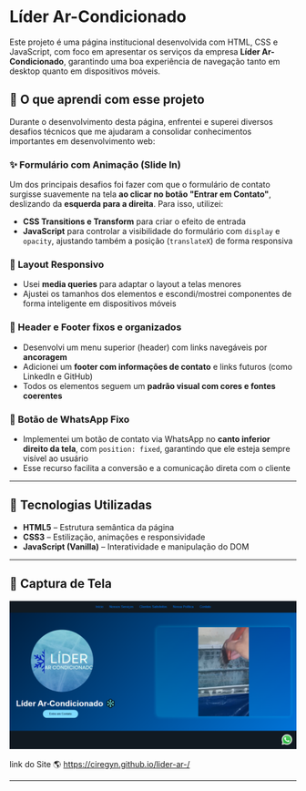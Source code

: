 #  Líder Ar-Condicionado 

Este projeto é uma página institucional desenvolvida com HTML, CSS e JavaScript, com foco em apresentar os serviços da empresa **Líder Ar-Condicionado**, garantindo uma boa experiência de navegação tanto em desktop quanto em dispositivos móveis.

## 🧠 O que aprendi com esse projeto

Durante o desenvolvimento desta página, enfrentei e superei diversos desafios técnicos que me ajudaram a consolidar conhecimentos importantes em desenvolvimento web:

### ✨ Formulário com Animação (Slide In)

Um dos principais desafios foi fazer com que o formulário de contato surgisse suavemente na tela **ao clicar no botão "Entrar em Contato"**, deslizando da **esquerda para a direita**. Para isso, utilizei:

- **CSS Transitions e Transform** para criar o efeito de entrada
- **JavaScript** para controlar a visibilidade do formulário com `display` e `opacity`, ajustando também a posição (`translateX`) de forma responsiva

### 🧩 Layout Responsivo

- Usei **media queries** para adaptar o layout a telas menores
- Ajustei os tamanhos dos elementos e escondi/mostrei componentes de forma inteligente em dispositivos móveis

### 📌 Header e Footer fixos e organizados

- Desenvolvi um menu superior (header) com links navegáveis por **ancoragem**
- Adicionei um **footer com informações de contato** e links futuros (como LinkedIn e GitHub)
- Todos os elementos seguem um **padrão visual com cores e fontes coerentes**

### 📱 Botão de WhatsApp Fixo

- Implementei um botão de contato via WhatsApp no **canto inferior direito da tela**, com `position: fixed`, garantindo que ele esteja sempre visível ao usuário
- Esse recurso facilita a conversão e a comunicação direta com o cliente

---

## 🔧 Tecnologias Utilizadas

- **HTML5** – Estrutura semântica da página
- **CSS3** – Estilização, animações e responsividade
- **JavaScript (Vanilla)** – Interatividade e manipulação do DOM

---

## 📸 Captura de Tela

![Preview do Projeto](./assets/lider-ar.png)

link do Site 🌎  https://ciregyn.github.io/lider-ar-/

---
